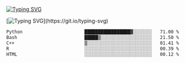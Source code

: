 [![Typing SVG](https://readme-typing-svg.demolab.com?font=Fira+Code&duration=1&pause=1000&center=true&vCenter=true&width=435&lines=Ivy+Streeter)](https://git.io/typing-svg)

[![Typing SVG](https://readme-typing-svg.demolab.com?font=Fira+Code&pause=1000&center=true&width=435&lines=Hello%2C+nice+to+meet+you!;I+am+a+researcher+in+biotech.;I+am+interested+in+bioinformatics.;I+am+self-taught+and+love+learning.;Feel+free+to+reach+out!)](https://git.io/typing-svg)
<!--START_SECTION:waka-->

```txt
Python                       █████████████████▓░░░░░░░   71.00 %
Bash                         █████▒░░░░░░░░░░░░░░░░░░░   21.50 %
C++                          ▒░░░░░░░░░░░░░░░░░░░░░░░░   01.41 %
R                            ░░░░░░░░░░░░░░░░░░░░░░░░░   00.39 %
HTML                         ░░░░░░░░░░░░░░░░░░░░░░░░░   00.12 %
```

<!--END_SECTION:waka-->
